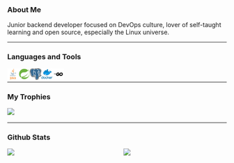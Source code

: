 ### About Me

Junior backend developer focused on DevOps culture, lover of self-taught learning and open source, especially the Linux universe.

---

### Languages and Tools

[<img align="left" alt="Java" width="26px" src="https://raw.githubusercontent.com/github/explore/80688e429a7d4ef2fca1e82350fe8e3517d3494d/topics/java/java.png" />][java]

[<img align="left" alt="Spring" width="26px" src="https://raw.githubusercontent.com/github/explore/80688e429a7d4ef2fca1e82350fe8e3517d3494d/topics/spring-boot/spring-boot.png" />][spring]

[<img align="left" alt="PostgreSQL" width="26px" src="https://raw.githubusercontent.com/github/explore/80688e429a7d4ef2fca1e82350fe8e3517d3494d/topics/postgresql/postgresql.png" />][postgresql]

[<img align="left" alt="Docker" width="26px" src="https://raw.githubusercontent.com/github/explore/80688e429a7d4ef2fca1e82350fe8e3517d3494d/topics/docker/docker.png" />][docker]

[<img align="left" alt="Go" width="26px" src="https://raw.githubusercontent.com/github/explore/80688e429a7d4ef2fca1e82350fe8e3517d3494d/topics/go/go.png" />][go]

<br/>

---

### My Trophies

<div>
  <img src='https://github-profile-trophy.vercel.app/?username=SirNoob97&column=-1&no-frame=true&theme=gruvbox'>
</div>

---

### Github Stats

<div>
  <img align="left" src="https://github-readme-stats.vercel.app/api?username=SirNoob97&count_private=true&show_icons=true&theme=gruvbox" width="47%">
  <img align="right" src="https://github-readme-stats.vercel.app/api/top-langs/?username=SirNoob97&hide=tex&theme=gruvbox&layout=compact" width="47%"> 
</div>

[java]: #
[spring]: #
[go]: #
[postgresql]: #
[docker]: #
